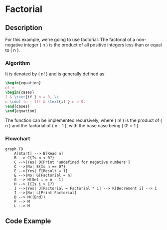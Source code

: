 # Factorial

## Description

For this example, we're going to use factorial. The factorial of a non-negative integer \( n \) is the product of all
positive
integers less than or equal to \( n \).

### Algorithm

It is denoted by \( n! \) and is generally defined as:

``` tex
\begin{equation}
n! = 
\begin{cases} 
1 & \text{if } n = 0, \\
n \cdot (n - 1)! & \text{if } n > 0.
\end{cases}
\end{equation}
```

The function can be implemented recursively, where \( n! \) is the product of \( n \) and the factorial of \( n - 1 \),
with the base case being \( 0! = 1 \).

### Flowchart

```mermaid
graph TD
    A[Start] --> B[Read n]
    B --> C{Is n < 0?}
    C -->|Yes| D[Print 'undefined for negative numbers']
    C -->|No| E{Is n == 0?}
    E -->|Yes| F[Result = 1]
    E -->|No| G[Factorial = n]
    G --> H[Set i = n - 1]
    H --> I{Is i > 1?}
    I -->|Yes| J[Factorial = Factorial * i] --> K[Decrement i] --> I
    I -->|No| L[Print Factorial]
    D --> M((End))
    F --> M
    L --> M
```

## Code Example

<tabs>
  <tab title="Rust">
    <code-block lang="c" src="rust/factorials.rs" validate="false" />
  </tab>
  <tab title="C++">
    <code-block lang="c++" src="cpp/factorials.cpp" validate="false" />
  </tab>
  <tab title="Python">
    <code-block lang="python" src="python/factorials.py" validate="false" />
  </tab>
</tabs>
